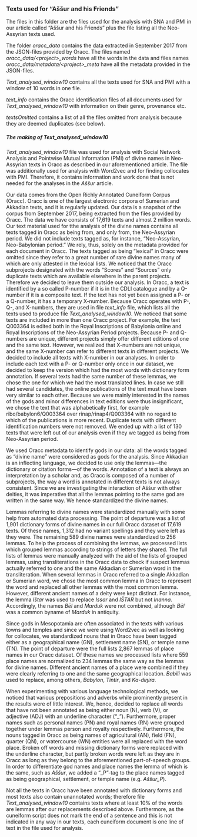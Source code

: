 ### Texts used for “Aššur and his Friends”

The files in this folder are the files used for the analysis with SNA and PMI in our article called “Aššur and his Friends” plus the file listing all the Neo-Assyrian texts used.

The folder *oracc_data* contains the data extracted in September 2017 from the JSON-files provided by Oracc. The files named *oracc_data/\<project\>_words* have all the words in the data and files names *oracc_data/metadata/\<project\>_meta* have all the metadata provided in the JSON-files.

*Text_analysed_window10* contains all the texts used for SNA and PMI with a window of 10 words in one file.

*text_info* contains the Oracc identification files of all documents used for *Text_analysed_window10* with information on their genre, provenance etc.

*textsOmitted* contains a list of all the files omitted from analysis because they are deemed duplicates (see below).

##### The making of *Text_analysed_window10*
*Text_analysed_window10* file was used for analysis with Social Network Analysis and Pointwise Mutual Information (PMI) of divine names in Neo-Assyrian texts in Oracc as described in our aforementioned article. The file was additionally used for analysis with Word2vec and for finding collocates with PMI. Therefore, it contains information and work done that is not needed for the analyses in the *Aššur* article.

Our data comes from the Open Richly Annotated Cuneiform Corpus (Oracc). Oracc is one of the largest electronic corpora of Sumerian and Akkadian texts, and it is regularly updated. Our data is a snapshot of the corpus from September 2017, being extracted from the files provided by Oracc. The data we have consists of 17,619  texts and almost 2 million words. Our text material used for tthe analysis of the divine names contains all texts tagged in Oracc as being from, and only from, the Neo-Assyrian period. We did not include texts tagged as, for instance, “Neo-Assyrian, Neo-Babylonian period.” We rely, thus, solely on the metadata provided for each document in Oracc. The texts tagged as being “lexical” in Oracc were omitted since they refer to a great number of rare divine names many of which are only attested in the lexical lists.
We noticed that the Oracc subprojects designated with the words “Scores” and “Sources” only duplicate texts which are available elsewhere in the parent projects. Therefore we decided to leave them outside our analysis.
In Oracc, a text is identified by a so called P-number if it is in the CDLI catalogue and by a Q-number if it is a composite text. If the text has not yet been assigned a P- or a Q-number, it has a temporary X-number. Because Oracc operates with P-, Q-, and X-numbers, they are used in file *text_info* file, which lists all the texts used to produce file *Text_analysed_window10*. 
We noticed that some texts are included in more than one Oracc project. For example, the text Q003364 is edited both in the Royal Inscriptions of Babylonia online and Royal Inscriptions of the Neo-Assyrian Period projects. Because P- and Q-numbers are unique, different projects simply offer different editions of one and the same text. However, we realized that X-numbers are not unique, and the same X-number can refer to different texts in different projects. We decided to include all texts with X-number in our analyses.
In order to include each text with a P- or Q-number only once in our dataset, we decided to keep the version which had the most words with dictionary form annotation. If several texts had the same number of these lemmas, we chose the one for which we had the most translated lines. In case we still had several candidates, the online publications of the text must have been very similar to each other. Because we were mainly interested in the names of the gods and minor differences in text editions were thus insignificant, we chose the text that was alphabetically first, for example ribo/babylon6/Q003364 over rinap/rinap4/Q003364 with no regard to which of the publications is more recent. Duplicate texts with different identification numbers were not removed. We ended up with a list of 130 texts that were left out of our analysis even if they we tagged as being from Neo-Assyrian period.

We used Oracc metadata to identify gods in our data: all the words tagged as “divine name” were considered as gods for the analysis. Since Akkadian is an inflecting language, we decided to use only the lemmas—the dictionary or citation forms—of the words. Annotation of a text is always an interpretation by a scholar and, as Oracc is composed of a number of subprojects, the way a word is annotated in different texts is not always consistent. Since we are investigating the interaction of Aššur with other deities, it was imperative that all the lemmas pointing to the same god are written in the same way. We hence standardized the divine names.

Lemmas referring to divine names were standardized manually with some help from automated data processing. The point of departure was a list of 1,901 dictionary forms of divine names in our full Oracc dataset of 17,619 texts. Of these names, 1,312 had no variant spellings and they were left as they were. The remaining 589 divine names were standardized to 256 lemmas. To help the process of combining the lemmas, we processed lists which grouped lemmas according to strings of letters they shared. The full lists of lemmas were manually analyzed with the aid of the lists of grouped lemmas, using transliterations in the Oracc data to check if suspect lemmas actually referred to one and the same Akkadian or Sumerian word in the transliteration. When several lemmas in Oracc referred to a single Akkadian or Sumerian word, we chose the most common lemma in Oracc to represent the word and replaced all other lemmas with the most common lemma. However, different ancient names of a deity were kept distinct. For instance, the lemma *Ištar* was used to replace *Issar* and *IŠTAR* but not *Inanna*. Accordingly, the names *Bēl* and *Marduk* were not combined, although *Bēl* was a common byname of *Marduk* in antiquity.

Since gods in Mesopotamia are often associated in the texts with various towns and temples and since we were using Word2vec as well as looking for collocates, we  standardized nouns that in Oracc have been tagged either as a geographical name (GN), settlement name (SN), or temple name (TN). The point of departure were the full lists 2,867 lemmas of place names in our Oracc dataset. Of these names we processed lists where  559 place names are normalized to 234 lemmas the same way as the lemmas for divine names. Different ancient names of a place were combined if they were clearly referring to one and the same geographical location. *Babili* was used to replace, among others, *Babylon*, *Tintir*, and *Ka-diŋira*.

When experimenting with various language technological methods, we noticed that various prepositions and adverbs while prominently present in the results were of little interest. We, hence, decided to replace all words that have not been annotated as being either noun (N), verb (V), or adjective (ADJ) with an underline character (“_”). Furthermore, proper names such as personal names (PN) and royal names (RN) were grouped together under lemmas person and royalty respectively. Furthermore, the nouns tagged in Oracc as being names of agricultural (AN), field (FN), quarter (QN), or watercourse (WN) entities were all replaced with the word place. Broken off words and missing dictionary forms were replaced with the underline character, but partly broken words were left as they are in Oracc as long as they belong to the aforementioned part-of-speech groups. In order to differentiate god names and place names the lemma of which is the same, such as *Aššur*, we added a “_P”-tag to the place names tagged as being geographical, settlement, or temple name (e.g. *Aššur_P*).

Not all the texts in Oracc have been annotated with dictionary forms and most texts also contain unannotated words; therefore file *Text_analysed_window10* contains texts where at least 10% of the words are lemmas after our replacements described above. Furthermore, as the cuneiform script does not mark the end of a sentence and this is not indicated in any way in our texts, each cuneiform document is one line of text in the file used for analysis.



